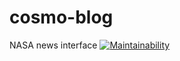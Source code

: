 # cosmo-blog

NASA news interface
[![Maintainability](https://api.codeclimate.com/v1/badges/b34f1224417e4586f99c/maintainability)](https://codeclimate.com/github/xomnrt/cosmo-blog/maintainability)
